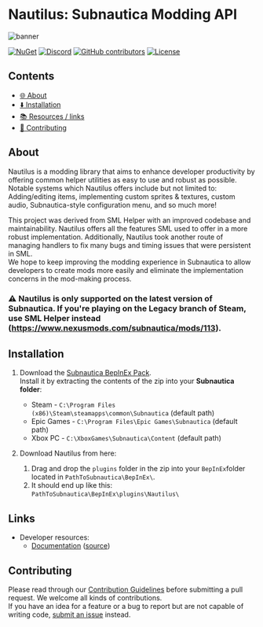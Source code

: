 # Nautilus: Subnautica Modding API

![banner](https://user-images.githubusercontent.com/71298690/233505405-e89fbc70-31c9-45a2-bb31-64e1f498d4a7.png)

[![NuGet](https://img.shields.io/nuget/vpre/Subnautica.Nautilus)](https://www.nuget.org/packages/Subnautica.Nautilus)
[![Discord](https://img.shields.io/discord/324207629784186882?logo=discord&logoColor=white)](https://discord.gg/UpWuWwq)
[![GitHub contributors](https://img.shields.io/github/contributors/SubnauticaModdings/Nautilus?style=flat-square)](https://github.com/SubnauticaModdings/Nautilus/graphs/contributors)
[![License](https://img.shields.io/github/license/SubnauticaModdings/Nautilus?style=flat-square)](https://github.com/SubnauticaModdings/Nautilus/blob/master/LICENSE.md)

## Contents
- [🌐 About](#about)
- [⬇️ Installation](#installation)
- [📚 Resources / links](#links)
- [🤝 Contributing](#contributing)

## About

Nautilus is a modding library that aims to enhance developer productivity by offering common helper utilities as easy to use and robust as possible.
Notable systems which Nautilus offers include but not limited to: Adding/editing items, implementing custom sprites & textures, custom audio, Subnautica-style configuration menu, and so much more!  

This project was derived from SML Helper with an improved codebase and maintainability. Nautilus offers all the features SML used to offer in a more robust implementation.
Additionally, Nautilus took another route of managing handlers to fix many bugs and timing issues that were persistent in SML.  
We hope to keep improving the modding experience in Subnautica to allow developers to create mods more easily and eliminate the implementation concerns in the mod-making process.

### ⚠️ Nautilus is only supported on the latest version of Subnautica. If you're playing on the Legacy branch of Steam, use SML Helper instead (https://www.nexusmods.com/subnautica/mods/113).

## Installation
1. Download the [Subnautica BepInEx Pack](https://www.nexusmods.com/subnautica/mods/1108).  
   Install it by extracting the contents of the zip into your <b>Subnautica folder</b>:
   - Steam - `C:\Program Files (x86)\Steam\steamapps\common\Subnautica` (default path)
   - Epic Games - `C:\Program Files\Epic Games\Subnautica` (default path)
   - Xbox  PC - `C:\XboxGames\Subnautica\Content` (default path)
   
2. Download Nautilus from here: 
   1. Drag and drop the `plugins` folder in the zip into your `BepInEx`folder located in `PathToSubnautica\BepInEx\`.
   2. It should end up like this: `PathToSubnautica\BepInEx\plugins\Nautilus\`

## Links
* Developer resources:
  * [Documentation](https://subnauticamodding.github.io/Nautilus) ([source](https://github.com/SubnauticaModdings/Nautilus/tree/docs/Nautilus/Documentation))

## Contributing
Please read through our [Contribution Guidelines](CONTRIBUTING.md) before submitting a pull request. We welcome all kinds of contributions.  
If you have an idea for a feature or a bug to report but are not capable of writing code, [submit an issue](https://github.com/SubnauticaModdings/Nautilus/issues/new) instead.

